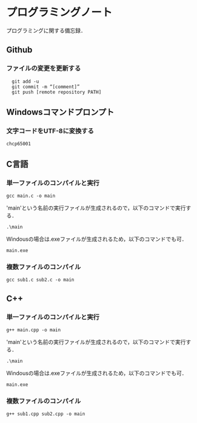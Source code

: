 # プログラミングノート
プログラミングに関する備忘録．
## Github
### ファイルの変更を更新する
```
  git add -u
  git commit -m “[comment]”
  git push [remote repository PATH]
```
## Windowsコマンドプロンプト
### 文字コードをUTF-8に変換する
```
chcp65001
```
## C言語
### 単一ファイルのコンパイルと実行
```
gcc main.c -o main
```
'main'という名前の実行ファイルが生成されるので，以下のコマンドで実行する．
```
.\main
```
Windousの場合は.exeファイルが生成されるため，以下のコマンドでも可．
```
main.exe
```
### 複数ファイルのコンパイル
```
gcc sub1.c sub2.c -o main
```
## C++
### 単一ファイルのコンパイルと実行
```
g++ main.cpp -o main
```
'main'という名前の実行ファイルが生成されるので，以下のコマンドで実行する．
```
.\main
```
Windousの場合は.exeファイルが生成されるため，以下のコマンドでも可．
```
main.exe
```
### 複数ファイルのコンパイル
```
g++ sub1.cpp sub2.cpp -o main
```
